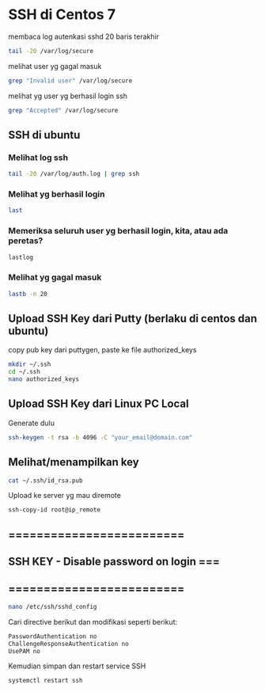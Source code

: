 # SSH di Centos 7
membaca log autenkasi sshd 20 baris terakhir
```bash
tail -20 /var/log/secure
```
melihat user yg gagal masuk
```bash
grep "Invalid user" /var/log/secure
```
melihat yg user yg berhasil login ssh
```bash
grep "Accepted" /var/log/secure
```

## SSH di ubuntu
### Melihat log ssh
```bash
tail -20 /var/log/auth.log | grep ssh
```
### Melihat yg berhasil login
```bash
last
```
### Memeriksa seluruh user yg berhasil login, kita, atau ada peretas?
```bash
lastlog
```
### Melihat yg gagal masuk
```bash
lastb -n 20
```
## Upload SSH Key dari Putty (berlaku di centos dan ubuntu)
copy pub key dari puttygen, 
paste ke file authorized_keys
```bash
mkdir ~/.ssh
cd ~/.ssh
nano authorized_keys
```
## Upload SSH Key dari Linux PC Local
Generate dulu
```bash
ssh-keygen -t rsa -b 4096 -C "your_email@domain.com"
```
## Melihat/menampilkan key
```bash
cat ~/.ssh/id_rsa.pub
```
Upload ke server yg mau diremote
```bash
ssh-copy-id root@ip_remote
```

## =========================
## SSH KEY - Disable password on login ===
## =========================
```bash
nano /etc/ssh/sshd_config
```
Cari directive berikut dan modifikasi seperti berikut:
```bash
PasswordAuthentication no
ChallengeResponseAuthentication no
UsePAM no
```
Kemudian simpan dan restart service SSH
```bash
systemctl restart ssh
```
